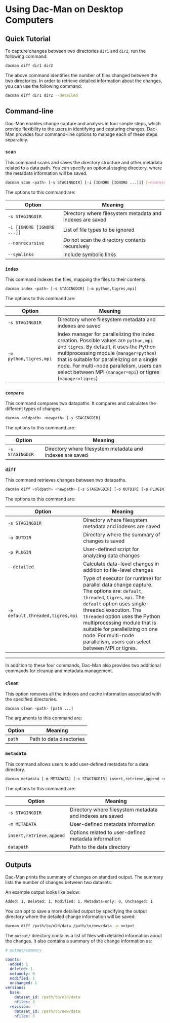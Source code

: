# Using Dac-Man on Desktop Computers

## Quick Tutorial

To capture changes between two directories `dir1` and `dir2`,
run the following command:

```sh
dacman diff dir1 dir2
```

The above command identifies the number of files changed between the two directories.
In order to retrieve detailed information about the changes, you can use the following command:

```sh
dacman diff dir1 dir2 --detailed
```

## Command-line

Dac-Man enables change capture and analysis in four simple steps,
which provide flexibility to the users in identifying and capturing changes.
Dac-Man provides four command-line options to manage each of these steps separately.

### `scan`

This command scans and saves the directory structure and other metadata related to a data path.
You can specify an optional staging directory, where the metadata information will be saved.

```sh
dacman scan <path> [-s STAGINGDIR] [-i [IGNORE [IGNORE ...]]] [–nonrecursive] [–symlinks]
```

The options to this command are:

| Option | Meaning |
| --- | --- |
| `-s STAGINGDIR` | Directory where filesystem metadata and indexes are saved |
| `-i [IGNORE [IGNORE ...]]` | List of file types to be ignored |
| `--nonrecursive` | Do not scan the directory contents recursively |
| `--symlinks` | Include symbolic links |

### `index`

This command indexes the files, mapping the files to their contents.

```sh
dacman index <path> [-s STAGINGDIR] [-m python,tigres,mpi]
```

The options to this command are:

| Option | Meaning |
| --- | --- |
| `-s STAGINGDIR` | Directory where filesystem metadata and indexes are saved |
| `-m python,tigres,mpi` | Index manager for parallelizing the index creation. Possible values are `python`, `mpi` and `tigres`. By default, it uses the Python multiprocessing module (`manager=python`) that is suitable for parallelizing on a single node. For multi-node parallelism, users can select between MPI (`manager=mpi`) or tigres (`manager=tigres`) |

### `compare`

This command compares two datapaths.
It compares and calculates the different types of changes.

```sh
dacman <oldpath> <newpath> [-s STAGINGDIR]
```

The options to this command are:

| Option | Meaning |
| --- | --- |
| `-s STAGINGDIR` | Directory where filesystem metadata and indexes are saved |

### `diff`

This command retrieves changes between two datapaths.

```sh
dacman diff <oldpath> <newpath> [-s STAGINGDIR] [-o OUTDIR] [-p PLUGIN] [--datachange] [-e default,threaded,mpi,tigres]
```

The options to this command are:

| Option | Meaning |
| --- | --- |
| `-s STAGINGDIR` | Directory where filesystem metadata and indexes are saved |
| `-o OUTDIR` | Directory where the summary of changes is saved |
| `-p PLUGIN` | User-defined script for analyzing data changes |
| `--detailed` | Calculate data-level changes in addition to file-level changes |
| `-e default,threaded,tigres,mpi` | Type of executor (or runtime) for parallel data change capture. The options are: `default`, `threaded`, `tigres`, `mpi`. The `default` option uses single-threaded execution. The `threaded` option uses the Python multiprocessing module that is suitable for parallelizing on one node. For multi-node parallelism, users can select between MPI or tigres. |

---

In addition to these four commands, Dac-Man also provides two additional commands for cleanup and metadata management.

### `clean`

This option removes all the indexes and cache information associated with the specified directories.

```sh
dacman clean <path> [path ...]
```

The arguments to this command are:

| Option | Meaning |
| --- | --- |
| `path` | Path to data directories |

### `metadata`

This command allows users to add user-defined metadata for a data directory.

```sh
dacman metadata [-m METADATA] [-s STAGINGDIR] insert,retrieve,append <datapath>
```

The options to this command are:

| Option | Meaning |
| --- | --- |
| `-s STAGINGDIR` | Directory where filesystem metadata and indexes are saved |
| `-m METADATA` | User-defined metadata information |
| `insert,retrieve,append` | Options related to user-defined metadata information |
| `datapath` | Path to the data directory |

## Outputs

Dac-Man prints the summary of changes on standard output.
The summary lists the number of changes between two datasets.

An example output looks like below:

```txt
Added: 1, Deleted: 1, Modified: 1, Metadata-only: 0, Unchanged: 1
```

You can opt to save a more detailed output by specifying the output directory where the detailed change information will be saved:

```sh
dacman diff /path/to/old/data /path/to/new/data -o output
```

The `output/` directory contains a list of files with detailed information about the changes.
It also contains a summary of the change information as:

```yaml
# output/summary

counts:
  added: 1
  deleted: 1
  metaonly: 0
  modified: 1
  unchanged: 1
versions:
  base:
    dataset_id: /path/to/old/data
    nfiles: 3
  revision:
    dataset_id: /path/to/new/data
    nfiles: 3
```
